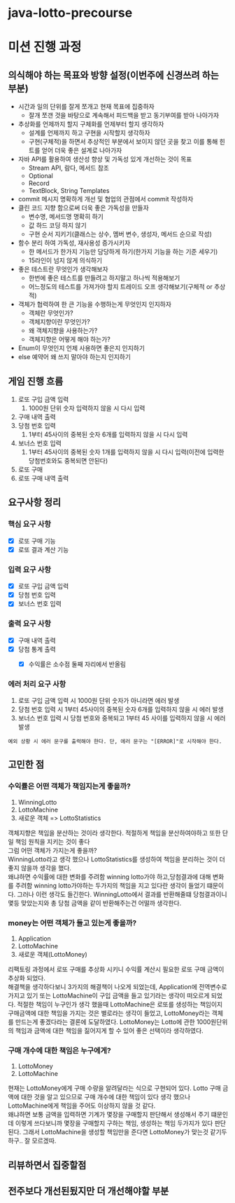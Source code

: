 # java-lotto-precourse


# 미션 진행 과정

## 의식해야 하는 목표와 방향 설정(이번주에 신경쓰려 하는 부분)
- 시간과 일의 단위를 잘게 쪼개고 현재 목표에 집중하자
    - 잘개 쪼갠 것을 바탕으로 계속해서 피드백을 받고 동기부여를 받아 나아가자
- 추상화를 언제까지 할지 구체화를 언제부터 할지 생각하자
    - 설계를 언제까지 하고 구현을 시작할지 생각하자
    - 구현(구체적)을 하면서 추상적인 부분에서 보이지 않던 곳을 찾고 이를 통해 힌트를 얻어 더욱 좋은 설계로 나아가자
- 자바 API를 활용하여 생산성 향상 및 가독성 있게 개선하는 것이 목표
    - Stream API, 람다, 메서드 참조
    - Optional
    - Record
    - TextBlock, String Templates
- commit 메시지 명확하게 개선 및 협업의 관점에서 commit 작성하자
- 클린 코드 지향 함으로써 더욱 좋은 가독성을 만들자
    - 변수명, 메서드명 명확히 하기
    - 값 하드 코딩 하지 않기
    - 구현 순서 지키기(클래스는 상수, 멤버 변수, 생성자, 메서드 순으로 작성)
- 함수 분리 하여 가독성, 재사용성 증가시키자
    - 한 메서드가 한가지 기능만 담당하게 하기(한가지 기능을 하는 기준 세우기)
    - 15라인이 넘지 않게 의식하기
- 좋은 테스트란 무엇인가 생각해보자
    - 한번에 좋은 테스트를 만들려고 하지말고 하나씩 적용해보기
    - 어느정도의 테스트를 가져가야 할지 트레이드 오프 생각해보기(구체적 or 추상적)
- 객체가 협력하여 한 큰 기능을 수행하는게 무엇인지 인지하자
    - 객체란 무엇인가?
    - 객체지향이란 무엇인가?
    - 왜 객체지향을 사용하는가?
    - 객체지향은 어떻게 해야 하는가?
- Enum이 무엇인지 언제 사용하면 좋은지 인지하기
- else 예약어 왜 쓰지 말아야 하는지 인지하기


## 게임 진행 흐름
1. 로또 구입 금액 입력
    1. 1000원 단위 숫자 입력하지 않을 시 다시 입력
2. 구매 내역 출력
3. 당첨 번호 입력
    1. 1부터 45사이의 중복된 숫자 6개를 입력하지 않을 시 다시 입력
4. 보너스 번호 입력
    1. 1부터 45사이의 중복된 숫자 1개를 입력하지 않을 시 다시 입력(이전에 입력한 당첨번호와도 중복되면 안된다)
5. 로또 구매
6. 로또 구매 내역 출력


## 요구사항 정리
### 핵심 요구 사항
- [x] 로또 구매 기능
- [x] 로또 결과 계산 기능

### 입력 요구 사항
- [x] 로또 구입 금액 입력
- [x] 당첨 번호 입력
- [x] 보너스 번호 입력

### 출력 요구 사항
- [x] 구매 내역 출력
- [x] 당첨 통계 출력
  - [x] 수익률은 소수점 둘째 자리에서 반올림


### 에러 처리 요구 사항
1. 로또 구입 금액 입력 시 1000원 단위 숫자가 아니라면 에러 발생
2. 당첨 번호 입력 시  1부터 45사이의 중복된 숫자 6개를 입력하지 않을 시 에러 발생
3. 보너스 번호 입력 시 당첨 번호와 중복되고 1부터 45 사이를 입력하지 않을 시 에러 발생

```agsl
예외 상황 시 에러 문구를 출력해야 한다. 단, 에러 문구는 "[ERROR]"로 시작해야 한다.
```


## 고민한 점
### 수익률은 어떤 객체가 책임지는게 좋을까?
1. WinningLotto
2. LottoMachine
3. 새로운 객체 => LottoStatistics

객체지향은 책임을 분산하는 것이라 생각한다. 적절하게 책임을 분산하여야하고 또한 단일 책임 원칙을 지키는 것이 좋다  
그럼 어떤 객체가 가지는게 좋을까?  
WinningLotto라고 생각 했으나 LottoStatistics를 생성하여 책임을 분리하는 것이 더 좋지 않을까 생각을 했다.  
왜냐하면 수익률에 대한 변화를 주려함 winning lotto가야 하고,당첨결과에 대해 변화를 주려함 winning lotto가야하는 두가지의 책임을 지고 있다란 생각이 들었기 떄문이다.
그러나 이런 생각도 들긴한다. WinningLotto에서 결과를 반환해줄떄 당첨결과이니 몇등 맞았는지와 총 당첨 금액을 같이 반환해주는건 어떨까 생각한다. 

### money는 어떤 객체가 들고 있는게 좋을까?
1. Application
2. LottoMachine
3. 새로운 객체(LottoMoney)

리팩토링 과정에서 로또 구매를 추상화 시키니 수익률 계산시 필요한 로또 구매 금액이 추상화 되었다.  
해결책을 생각하다보니 3가지의 해결책이 나오게 되었는데, Application에 전역변수로 가지고 있기 또는 LottoMachine이 구입 금액을 들고 있기라는 생각이 떠오르게 되었다.
적절한 책임이 누구인가 생각 했을때 LottoMachine은 로또를 생성하는 책임이지 구매금액에 대한 책임을 가지는 것은 별로라는 생각이 들었고, LottoMoney라는 객체를 만드는게 좋겠다라는 결론에 도달하였다.
LottoMoney는 Lotto에 관한 1000원단위의 책임과 금액에 대한 책임을 짊어지게 할 수 있어 좋은 선택이라 생각하였다.

### 구매 개수에 대한 책임은 누구에게?
1. LottoMoney
2. LottoMachine

현재는 LottoMoney에게 구매 수량을 알려달라는 식으로 구현되어 있다. Lotto 구매 금액에 대한 것을 알고 있으므로 구매 개수에 대한 책임이 있다 생각 했으나 LottoMachine에게 책임을 주어도 이상하지 않을 것 같다.  
왜냐하면 보통 금액을 입력하면 기계가 몇장을 구매할지 판단해서 생성해서 주기 떄문인데 이렇게 쓰다보니까 몇장을 구매할지 구하는 책임, 생성하는 책임 두가지가 있다 판단된다.
그래서 LottoMachine을 생성할 책임만을 준다면 LottoMoney가 맞는것 같기두 하구.. 잘 모르겠따.



## 리뷰하면서 집중할점

## 전주보다 개선된됬지만 더 개선해야할 부분